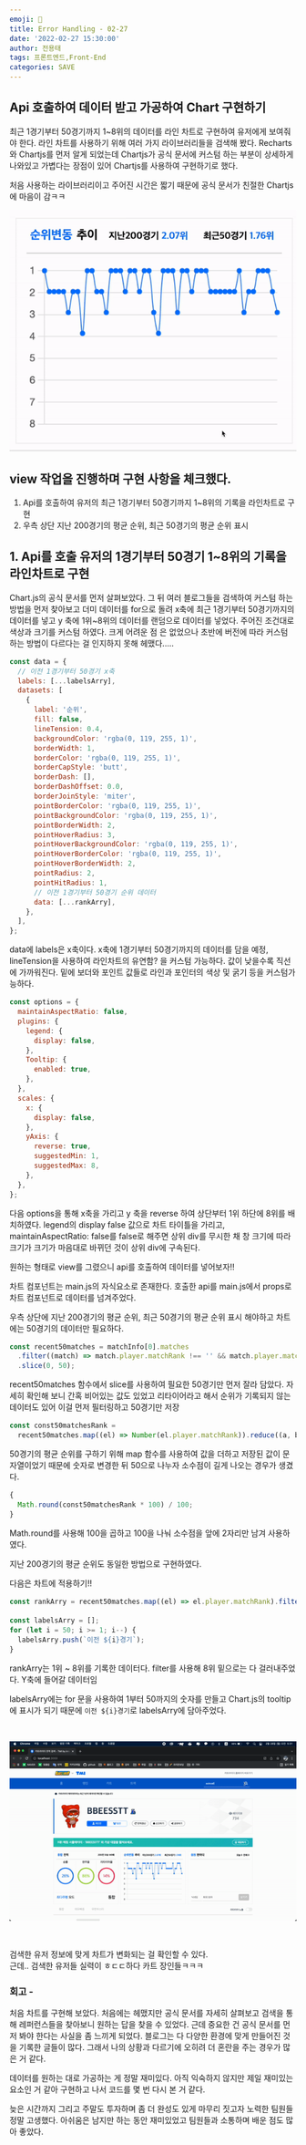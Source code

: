 ```yaml
---
emoji: 🍣
title: Error Handling - 02-27
date: '2022-02-27 15:30:00'
author: 전용태
tags: 프론트엔드,Front-End
categories: SAVE
---
```


## Api 호출하여 데이터 받고 가공하여 Chart 구현하기

최근 1경기부터 50경기까지 1~8위의 데이터를 라인 차트로 구현하여 유저에게 보여줘야 한다. 라인 차트를 사용하기 위해 여러 가지 라이브러리들을 검색해 봤다.
Recharts와 Chartjs를 먼저 알게 되었는데 Chartjs가 공식 문서에 커스텀 하는 부분이 상세하게 나와있고 가볍다는 장점이 있어 Chartjs를 사용하여 구현하기로 했다.

처음 사용하는 라이브러리이고 주어진 시간은 짧기 때문에 공식 문서가 친절한 Chartjs에 마음이 감ㅋㅋ

![0227_gif_v1.gif](0227_gif_v1.gif)

## view 작업을 진행하며 구현 사항을 체크했다.

1. Api를 호출하여 유저의 최근 1경기부터 50경기까지 1~8위의 기록을 라인차트로 구현
2. 우측 상단 지난 200경기의 평균 순위, 최근 50경기의 평균 순위 표시

## 1. Api를 호출 유저의 1경기부터 50경기 1~8위의 기록을 라인차트로 구현

Chart.js의 공식 문서를 먼저 살펴보았다. 그 뒤 여러 블로그들을 검색하여 커스텀 하는 방법을 먼저 찾아보고 더미 데이터를 for으로 돌려 x축에 최근 1경기부터 50경기까지의 데이터를 넣고 y 축에 1위~8위의 데이터를 랜덤으로 데이터를 넣었다. 주어진 조건대로 색상과 크기를 커스텀 하였다. 크게 어려운 점 은 없었으나 초반에 버전에 따라 커스텀 하는 방법이 다르다는 걸 인지하지 못해 헤맸다.....

```jsx
const data = {
  // 이전 1경기부터 50경기 x축
  labels: [...labelsArry],
  datasets: [
    {
      label: '순위',
      fill: false,
      lineTension: 0.4,
      backgroundColor: 'rgba(0, 119, 255, 1)',
      borderWidth: 1,
      borderColor: 'rgba(0, 119, 255, 1)',
      borderCapStyle: 'butt',
      borderDash: [],
      borderDashOffset: 0.0,
      borderJoinStyle: 'miter',
      pointBorderColor: 'rgba(0, 119, 255, 1)',
      pointBackgroundColor: 'rgba(0, 119, 255, 1)',
      pointBorderWidth: 2,
      pointHoverRadius: 3,
      pointHoverBackgroundColor: 'rgba(0, 119, 255, 1)',
      pointHoverBorderColor: 'rgba(0, 119, 255, 1)',
      pointHoverBorderWidth: 2,
      pointRadius: 2,
      pointHitRadius: 1,
      // 이전 1경기부터 50경기 순위 데이터
      data: [...rankArry],
    },
  ],
};
```

data에 labels은 x축이다. x축에 1경기부터 50경기까지의 데이터를 담을 예정, lineTension을 사용하여 라인차트의 유연함? 을 커스텀 가능하다. 값이 낮을수록 직선에 가까워진다. 밑에 보더와 포인트 값들로 라인과 포인터의 색상 및 굵기 등을 커스텀가능하다.

```jsx
const options = {
  maintainAspectRatio: false,
  plugins: {
    legend: {
      display: false,
    },
    Tooltip: {
      enabled: true,
    },
  },
  scales: {
    x: {
      display: false,
    },
    yAxis: {
      reverse: true,
      suggestedMin: 1,
      suggestedMax: 8,
    },
  },
};
```

다음 options을 통해 x축을 가리고 y 축을 reverse 하여 상단부터 1위 하단에 8위를 배치하였다. legend의 display false 값으로 차트 타이틀을 가리고, maintainAspectRatio: false를 false로 해주면 상위 div를 무시한 채 창 크기에 따라 크기가 크기가 마음대로 바뀌던 것이 상위 div에 구속된다.

원하는 형태로 view를 그렸으니 api를 호출하여 데이터를 넣어보자!!

차트 컴포넌트는 main.js의 자식요소로 존재한다. 호출한 api를 main.js에서 props로 차트 컴포넌트로 데이터를 넘겨주었다.

우측 상단에 지난 200경기의 평균 순위, 최근 50경기의 평균 순위 표시 해야하고 차트에는 50경기의 데이터만 필요하다.

```jsx
const recent50matches = matchInfo[0].matches
  .filter((match) => match.player.matchRank !== '' && match.player.matchRank !== '99')
  .slice(0, 50);
```

recent50matches 함수에서 slice를 사용하여 필요한 50경기만 먼저 잘라 담았다. 자세히 확인해 보니 간혹 비어있는 값도 있었고 리타이어라고 해서 순위가 기록되지 않는 데이터도 있어 이걸 먼저 필터링하고 50경기만 저장

```jsx
const const50matchesRank =
  recent50matches.map((el) => Number(el.player.matchRank)).reduce((a, b) => a + b) / 50;
```

50경기의 평균 순위를 구하기 위해 map 함수를 사용하여 값을 더하고 저장된 값이 문자열이었기 때문에 숫자로 변경한 뒤 50으로 나누자 소수점이 길게 나오는 경우가 생겼다.

```jsx
{
  Math.round(const50matchesRank * 100) / 100;
}
```

Math.round를 사용해 100을 곱하고 100을 나눠 소수점을 앞에 2자리만 남겨 사용하였다.

지난 200경기의 평균 순위도 동일한 방법으로 구현하였다.

다음은 차트에 적용하기!!

```jsx
const rankArry = recent50matches.map((el) => el.player.matchRank).filter((test) => test <= 8);

const labelsArry = [];
for (let i = 50; i >= 1; i--) {
  labelsArry.push(`이전 ${i}경기`);
}
```

rankArry는 1위 ~ 8위를 기록한 데이터다. filter를 사용해 8위 밑으로는 다 걸러내주었다. Y축에 들어갈 데이터임

labelsArry에는 for 문을 사용하여 1부터 50까지의 숫자를 만들고 Chart.js의 tooltip에 표시가 되기 때문에 `이전 ${i}경기`로 labelsArry에 담아주었다.

<br />

![0227_gif_v2.gif](0227_gif_v2.gif)

<br />

검색한 유저 정보에 맞게 차트가 변화되는 걸 확인할 수 있다. <br />근데.. 검색한 유저들 실력이 ㅎㄷㄷ하다 카트 장인들ㅋㅋㅋ

### 회고 -

처음 차트를 구현해 보았다. 처음에는 헤맸지만 공식 문서를 자세히 살펴보고 검색을 통해 레퍼런스들을 찾아보니 원하는 답을 찾을 수 있었다. 근데 중요한 건 공식 문서를 먼저 봐야 한다는 사실을 좀 느끼게 되었다. 블로그는 다 다양한 환경에 맞게 만들어진 것을 기록한 글들이 많다. 그래서 나의 상황과 다르기에 오히려 더 혼란을 주는 경우가 많은 거 같다.

데이터를 원하는 대로 가공하는 게 정말 재미있다. 아직 익숙하지 않지만 제일 재미있는 요소인 거 같아 구현하고 나서 코드를 몇 번 다시 본 거 같다.

늦은 시간까지 그리고 주말도 투자하며 좀 더 완성도 있게 마무리 짓고자 노력한 팀원들 정말 고생했다. 아쉬움은 남지만 하는 동안 재미있었고 팀원들과 소통하며 배운 점도 많아 좋았다.

<br />
